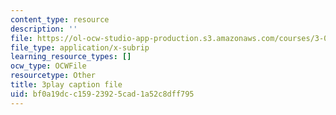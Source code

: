 ```yaml
---
content_type: resource
description: ''
file: https://ol-ocw-studio-app-production.s3.amazonaws.com/courses/3-091sc-introduction-to-solid-state-chemistry-fall-2010/bf0a19dcc15923925cad1a52c8dff795_LHRZLeQ2aaM.srt
file_type: application/x-subrip
learning_resource_types: []
ocw_type: OCWFile
resourcetype: Other
title: 3play caption file
uid: bf0a19dc-c159-2392-5cad-1a52c8dff795
---
```

